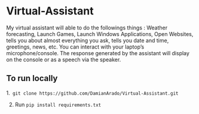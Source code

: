 # Virtual-Assistant
My virtual assistant will able to do the followings things : Weather forecasting, Launch Games, Launch Windows Applications, Open Websites, tells you about almost everything you ask, tells you date and time, greetings, news, etc.  You can interact with your laptop’s microphone/console. The response generated by the assistant will display on the console or as a speech via the speaker.

## To run locally
1.` git clone https://github.com/DamianArado/Virtual-Assistant.git`  
  
2. Run `pip install requirements.txt`

